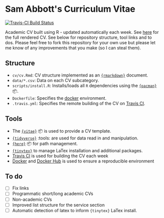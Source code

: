 # Sam Abbott's Curriculum Vitae

[![Travis-CI Build
Status](https://travis-ci.org/seabbs/cv.svg?branch=master)](https://travis-ci.org/seabbs/cv)

Academic CV built using R - updated automatically each week. See [here](https://www.samabbott.co.uk/cv/cv.pdf) for the full rendered CV. See below for repository structure, tool links and to dos. Please feel free to fork this repository for your own use but please let me know of any improvements that you make (so I can steal them).

## Structure

- `cv/cv.Rmd`: CV structure implemented as an [`{rmarkdown}`](https://rmarkdown.rstudio.com) document.
- `data/*.csv`: Data on each CV subcategory.
- `scripts/install.R`: Installs/loads all `R` dependencies using the [`{pacman}`](https://github.com/trinker/pacman) :package:.
- `Dockerfile`: Specifies the [docker](https://www.docker.com) environment. 
- `.travis.yml`: Specifies the remote building of the CV on [Travis CI](https://travis-ci.org).

## Tools

- The [`{vitae}`](https://docs.ropensci.org/vitae/) :package: is used to provide a CV template.
- [`{tidyverse}`](https://www.tidyverse.org) :tools: are used for data read in and manipulation.
- [`{here}`](https://here.r-lib.org) :package: for path management.
- [`{tinytex}`](https://github.com/yihui/tinytex) to manage LaTex installation and additional packages.
- [Travis CI](https://travis-ci.org) is used for building the CV each week
- [Docker](https://www.docker.com) and [Docker Hub](https://hub.docker.com) is used to ensure a reproducible environment

## To do

- [ ] Fix links
- [ ] Programmatic short/long academic CVs
- [ ] Non-academic CVs
- [ ] Improved list structure for the service section
- [ ] Automatic detection of latex to inform `{tinytex}` LaTex install.